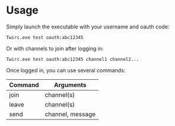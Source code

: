 Usage
=====
Simply launch the executable with your username and oauth code:
```
Twirc.exe test oauth:abc12345
```

Or with channels to join after logging in:
```
Twirc.exe test oauth:abc12345 channel1 channel2...
```

Once logged in, you can use several commands:

Command | Arguments
------- | ---------
join    | channel(s)
leave   | channel(s)
send    | channel, message
